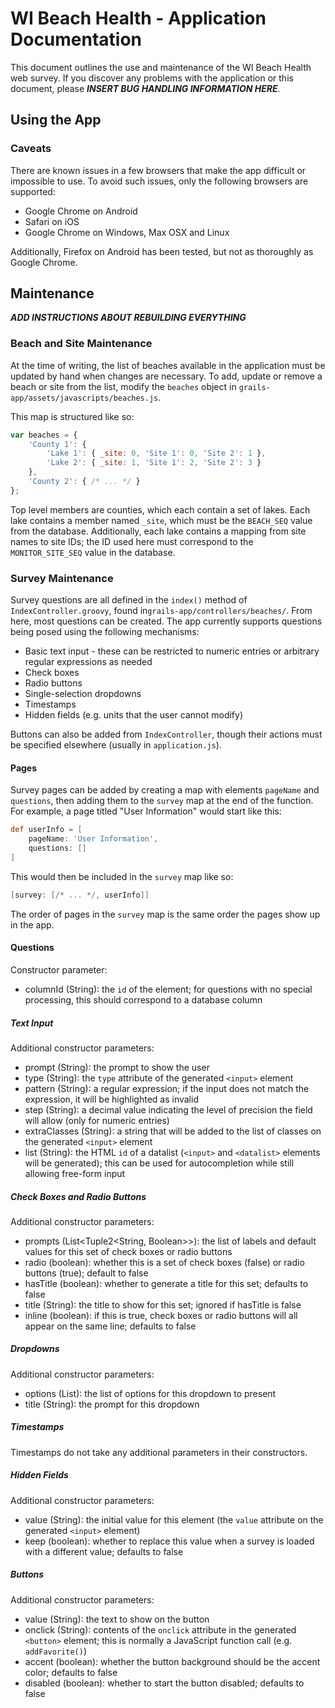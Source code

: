 # WI Beach Health - Application Documentation

This document outlines the use and maintenance of the WI Beach Health web survey.
If you discover any problems with the application or this document, please ___INSERT BUG HANDLING INFORMATION HERE___. 

## Using the App

### Caveats

There are known issues in a few browsers that make the app difficult or impossible to use.
To avoid such issues, only the following browsers are supported:

* Google Chrome on Android
* Safari on iOS
* Google Chrome on Windows, Max OSX and Linux

Additionally, Firefox on Android has been tested, but not as thoroughly as Google Chrome.

## Maintenance

___ADD INSTRUCTIONS ABOUT REBUILDING EVERYTHING___

### Beach and Site Maintenance

At the time of writing, the list of beaches available in the application must be updated by hand when changes are necessary.
To add, update or remove a beach or site from the list, modify the `beaches` object in `grails-app/assets/javascripts/beaches.js`.

This map is structured like so:

```javascript
var beaches = {
    'County 1': {
        'Lake 1': { _site: 0, 'Site 1': 0, 'Site 2': 1 },
        'Lake 2': { _site: 1, 'Site 1': 2, 'Site 2': 3 }
    },
    'County 2': { /* ... */ }
};
```

Top level members are counties, which each contain a set of lakes.
Each lake contains a member named `_site`, which must be the `BEACH_SEQ` value from the database.
Additionally, each lake contains a mapping from site names to site IDs; the ID used here must correspond to the `MONITOR_SITE_SEQ` value in the database.

### Survey Maintenance

Survey questions are all defined in the `index()` method of `IndexController.groovy`, found in`grails-app/controllers/beaches/`.
From here, most questions can be created.
The app currently supports questions being posed using the following mechanisms:

* Basic text input - these can be restricted to numeric entries or arbitrary regular expressions as needed
* Check boxes
* Radio buttons
* Single-selection dropdowns
* Timestamps
* Hidden fields (e.g. units that the user cannot modify)

Buttons can also be added from `IndexController`, though their actions must be specified elsewhere (usually in `application.js`).

#### Pages

Survey pages can be added by creating a map with elements `pageName` and `questions`, then adding them to the `survey` map at the end of the function.
For example, a page titled "User Information" would start like this:

```groovy
def userInfo = [
    pageName: 'User Information',
    questions: []
]
```

This would then be included in the `survey` map like so:

```groovy
[survey: [/* ... */, userInfo]]
```

The order of pages in the `survey` map is the same order the pages show up in the app.

#### Questions

Constructor parameter:

* columnId (String): the `id` of the element; for questions with no special processing, this should correspond to a database column

##### Text Input

Additional constructor parameters:

* prompt (String): the prompt to show the user
* type (String): the `type` attribute of the generated `<input>` element
* pattern (String): a regular expression; if the input does not match the expression, it will be highlighted as invalid
* step (String): a decimal value indicating the level of precision the field will allow (only for numeric entries)
* extraClasses (String): a string that will be added to the list of classes on the generated `<input>` element
* list (String): the HTML `id` of a datalist (`<input>` and `<datalist>` elements will be generated); this can be used for autocompletion while still allowing free-form input

##### Check Boxes and Radio Buttons

Additional constructor parameters:

* prompts (List<Tuple2<String, Boolean>>): the list of labels and default values for this set of check boxes or radio buttons
* radio (boolean): whether this is a set of check boxes (false) or radio buttons (true); default to false
* hasTitle (boolean): whether to generate a title for this set; defaults to false
* title (String): the title to show for this set; ignored if hasTitle is false
* inline (boolean): if this is true, check boxes or radio buttons will all appear on the same line; defaults to false

##### Dropdowns

Additional constructor parameters:

* options (List<String>): the list of options for this dropdown to present
* title (String): the prompt for this dropdown

##### Timestamps

Timestamps do not take any additional parameters in their constructors.

##### Hidden Fields

Additional constructor parameters:

* value (String): the initial value for this element (the `value` attribute on the generated `<input>` element)
* keep (boolean): whether to replace this value when a survey is loaded with a different value; defaults to false

##### Buttons

Additional constructor parameters:

* value (String): the text to show on the button
* onclick (String): contents of the `onclick` attribute in the generated `<button>` element; this is normally a JavaScript function call (e.g. `addFavorite()`)
* accent (boolean): whether the button background should be the accent color; defaults to false
* disabled (boolean): whether to start the button disabled; defaults to false
